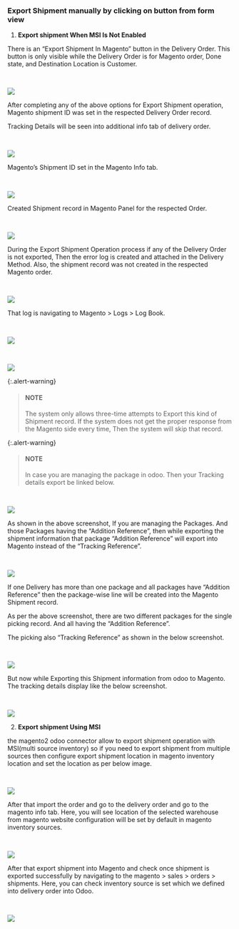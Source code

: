 
### Export Shipment manually by clicking on button from form view



1. **Export shipment When MSI Is Not Enabled**


There is an “Export Shipment In Magento” button in the Delivery Order. This button is only visible while the Delivery Order is for Magento order, Done state, and Destination Location is Customer.


 


![](./images/4-11-2-1.png)


After completing any of the above options for Export Shipment operation, Magento shipment ID was set in the respected Delivery Order record.


Tracking Details will be seen into additional info tab of delivery order.


 


![](./images/4-11-2-2.png)


Magento’s Shipment ID set in the Magento Info tab.


 


![](./images/4-11-2-3.png)


Created Shipment record in Magento Panel for the respected Order.


 


![](./images/4-11-2-4.png)


During the Export Shipment Operation process if any of the Delivery Order is not exported, Then the error log is created and attached in the Delivery Method. Also, the shipment record was not created in the respected Magento order.


 


![](./images/4-11-2-5.png)


That log is navigating to Magento > Logs > Log Book.


 


![](./images/4-11-2-6.png)


 


![](./images/4-11-2-7.png)



{:.alert-warning} 
> 
> #### NOTE
> 
> The system only allows three-time attempts to Export this kind of Shipment record. If the system does not get the proper response from the Magento side every time, Then the system will skip that record.
> 
> 
> 



{:.alert-warning} 
> 
> #### NOTE
> 
> In case you are managing the package in odoo. Then your Tracking details export be linked below. 
> 
> 
> 


 


![](./images/4-11-2-8.png)


As shown in the above screenshot, If you are managing the Packages. And those Packages having the “Addition Reference”, then while exporting the shipment information that package “Addition Reference” will export into Magento instead of the “Tracking Reference”.


 


![](./images/4-11-2-9.png)


If one Delivery has more than one package and all packages have “Addition Reference” then the package-wise line will be created into the Magento Shipment record.


As per the above screenshot, there are two different packages for the single picking record. And all having the “Addition Reference”.


The picking also “Tracking Reference” as shown in the below screenshot.


 


![](./images/4-11-2-10.png)


But now while Exporting this Shipment information from odoo to Magento. The tracking details display like the below screenshot.


 


![](./images/4-11-2-11.png)


2. **Export shipment Using MSI**


the magento2 odoo connector allow to export shipment operation with MSI(multi source inventory) so if you need to export shipment from multiple sources then configure export shipment location in magento inventory location and set the location as per below image.


 


![](./images/4-11-2-12.png)


After that import the order and go to the delivery order and go to the magento info tab. Here, you will see location of the selected warehouse from magento website configuration will be set by default in magento inventory sources.


 


![](./images/4-11-2-13.png)


After that export shipment into Magento and check once shipment is exported successfully by navigating to the magento > sales > orders > shipments. Here, you can check inventory source is set which we defined into delivery order into Odoo.


 


![](./images/4-11-2-14.png)



